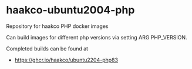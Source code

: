 # haakco-ubuntu2004-php

Repository for haakco PHP docker images

Can build images for different php versions via setting ARG PHP_VERSION.

Completed builds can be found at

  * https://ghcr.io/haakco/ubuntu2204-php83
